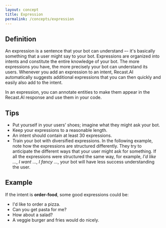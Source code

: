 ```yaml
---
layout: concept
title: Expression
permalink: /concepts/expression
---
```


## Definition
An expression is a sentence that your bot can understand –- it's basically something that a user might say to your bot. Expressions are organized into intents and constitute the entire knowledge of your bot. The more expressions you have, the more precisely your bot can understand its users. Whenever you add an expression to an intent, Recast.AI automatically suggests additional expressions that you can then quickly and easily also add to the intent. 

In an expression, you can annotate entities to make them appear in the Recast.AI response and use them in your code.

## Tips

* Put yourself in your users’ shoes; imagine what they might ask your bot.
* Keep your expressions to a reasonable length.
* An intent should contain at least 30 expressions.
* Train your bot with diversified expressions. In the following example, note how the expressions are structured differently. They try to anticipate the different ways that your user might ask for something. If all the expressions were structured the same way, for example, _I'd like …_, _I want …_, _I fancy …_, your bot will have less success understanding the user.

## Example

If the intent is **order-food**, some good expressions could be:

* I'd like to order a pizza.
* Can you get pasta for me?
* How about a salad?
* A veggie burger and fries would do nicely.


